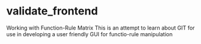 # validate_frontend
Working with Function-Rule Matrix
This is an attempt to learn about GIT for use in developing a user friendly GUI for functio-rule manipulation
